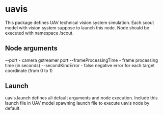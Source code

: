 # uavis
This package defines UAV technical vision system simulation. Each scout model with vision system suppose to launch this node. Node should be executed with namespace /scout<number>.
## Node arguments
\--port - camera gstreamer port
\--frameProcessingTime - frame processing time (in seconds) 
\--secondKindError - false negative error for each target coordinate (from 0 to 1)
## Launch
uavis.launch defines all default arguments and node execution. Include this launch file in UAV model spawning launch file to execute uavis node by default.
